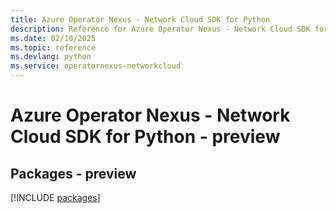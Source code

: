 ```yaml
---
title: Azure Operator Nexus - Network Cloud SDK for Python
description: Reference for Azure Operator Nexus - Network Cloud SDK for Python
ms.date: 02/10/2025
ms.topic: reference
ms.devlang: python
ms.service: operatornexus-networkcloud
---
```

# Azure Operator Nexus - Network Cloud SDK for Python - preview
## Packages - preview
[!INCLUDE [packages](operator-nexus---network-cloud-index.md)]